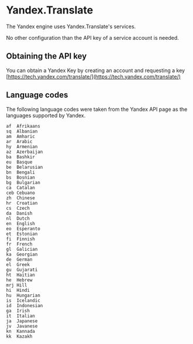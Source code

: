 # Yandex.Translate

The Yandex engine uses Yandex.Translate's services.

No other configuration than the API key of a service account is needed.

## Obtaining the API key

You can obtain a Yandex Key by creating an account and requesting a key [https://tech.yandex.com/translate/](https://tech.yandex.com/translate/)

## Language codes

The following language codes were taken from the Yandex API page as the languages supported by Yandex.

	af	Afrikaans
	sq	Albanian
	am	Amharic
	ar	Arabic
	hy	Armenian
	az	Azerbaijan
	ba	Bashkir
	eu	Basque
	be	Belarusian
	bn	Bengali
	bs	Bosnian
	bg	Bulgarian
	ca	Catalan
	ceb	Cebuano
	zh	Chinese
	hr	Croatian
	cs	Czech
	da	Danish
	nl	Dutch
	en	English
	eo	Esperanto
	et	Estonian
	fi	Finnish
	fr	French
	gl	Galician
	ka	Georgian
	de	German
	el	Greek
	gu	Gujarati
	ht	Haitian
	he	Hebrew
	mrj	Hill
	hi	Hindi
	hu	Hungarian
	is	Icelandic
	id	Indonesian
	ga	Irish
	it	Italian
	ja	Japanese
	jv	Javanese
	kn	Kannada
	kk	Kazakh
